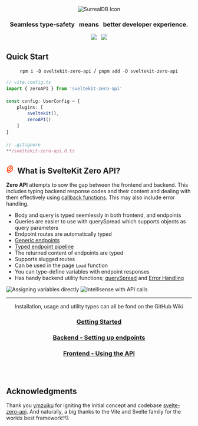 <p align="center">
    <img width="542" src="https://raw.githubusercontent.com/Refzlund/sveltekit-zero-api/master/SvelteKit%20Zero%20API.png" alt="SurrealDB Icon">
</p>
<h3 align="center">Seamless type-safety   means   better developer experience.</h3>

<p align="center">
	<img src="https://badge.fury.io/js/sveltekit-zero-api.svg">
	 
	<img src="https://img.shields.io/npm/dt/sveltekit-zero-api.svg">
</p>

## Quick Start

<p align="center">
	<code>npm i -D sveltekit-zero-api</code>
	 / 
	<code>pnpm add -D sveltekit-zero-api</code>
</p>

```ts
// vite.config.ts
import { zeroAPI } from 'sveltekit-zero-api'

const config: UserConfig = {
	plugins: [
		sveltekit(),
		zeroAPI()
	]
}

// .gitignore
**/sveltekit-zero-api.d.ts
```

<h2><img height="24" src="https://raw.githubusercontent.com/sveltejs/branding/c4dfca6743572087a6aef0e109ffe3d95596e86a/svelte-logo.svg">  What is SvelteKit Zero API?</h2>
<p>
<b>Zero API</b> attempts to sow the gap between the frontend and backend. This includes typing backend response codes and their content and dealing with them effectively using <a href="https://github.com/Refzlund/sveltekit-zero-api/wiki/2.-Frontend#callbacks">callback functions</a>. This may also include error handling. 
</p>

- Body and query is typed seemlessly in both frontend, and endpoints
- Queries are easier to use with querySpread which supports objects as query parameters
- Endpoint routes are automatically typed
- [Generic endpoints](https://github.com/Refzlund/sveltekit-zero-api/wiki/1.-Backend#generic-endpoints)
- [Typed endpoint pipeline](https://github.com/Refzlund/sveltekit-zero-api/wiki/3.-Endpoint-Pipe-function)
- The returned content of endpoints are typed
- Supports slugged routes
- Can be used in the page `Load` function
- You can type-define variables with endpoint responses
- Has handy backend utility functions; [querySpread](https://github.com/Refzlund/sveltekit-zero-api/wiki/1.-Backend#queryspread) and [Error Handling](https://github.com/Refzlund/sveltekit-zero-api/wiki/1.-Backend#error-handling)

![Assigning variables directly](https://github.com/Refzlund/sveltekit-zero-api/blob/master/assign-var.gif)
![Intellisense with API calls](https://github.com/Refzlund/sveltekit-zero-api/blob/master/frontend-intellisense.gif)

---

<p align="center">
Installation, usage and utility types can all be fond on the GitHub Wiki
</p>

<h3 align="center">
	<a href="https://github.com/Refzlund/sveltekit-zero-api/wiki/0.-Get-Started">Getting Started</a>
</h3>
<h3 align="center">
	<a href="https://github.com/Refzlund/sveltekit-zero-api/wiki/1.-Backend">Backend - Setting up endpoints</a>
</h3>
<h3 align="center">
	<a href="https://github.com/Refzlund/sveltekit-zero-api/wiki/2.-Frontend">Frontend - Using the API</a>
</h3>

<br>
<br>

## Acknowledgments

Thank you [ymzuiku](https://github.com/ymzuiku) for igniting the initial concept and codebase [svelte-zero-api](https://github.com/ymzuiku/svelte-zero-api). And naturally, a big thanks to the Vite and Svelte family for the worlds best framework!💘

<br>
<br>
